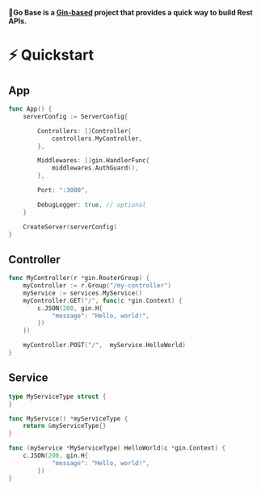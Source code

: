 **🧡Go Base is a [Gin-based](https://gin-gonic.com/) project that provides a quick way to build Rest APIs.**
    
# ⚡️ Quickstart

## App
```go
func App() {
	serverConfig := ServerConfig{

		Controllers: []Controller{
			controllers.MyController,
		},

		Middlewares: []gin.HandlerFunc{
			middlewares.AuthGuard(),
		},

		Port: ":3000",

		DebugLogger: true, // optional
	}

	CreateServer(serverConfig)
}

```
## Controller
```go
func MyController(r *gin.RouterGroup) {
    myController := r.Group("/my-controller")
    myService := services.MyService()
    myController.GET("/", func(c *gin.Context) {
		c.JSON(200, gin.H{
			"message": "Hello, world!",
		})
	})

    myController.POST("/",  myService.HelloWorld)
}
```

## Service
```go
type MyServiceType struct {
}

func MyService() *myServiceType {
	return &myServiceType{}
}

func (myService *MyServiceType) HelloWorld(c *gin.Context) {
	c.JSON(200, gin.H{
			"message": "Hello, world!",
		})
}
```

